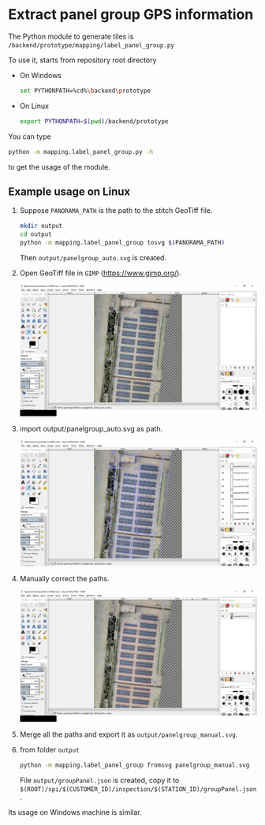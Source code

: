 # Extract panel group GPS information

The Python module to generate tiles is `/backend/prototype/mapping/label_panel_group.py`

To use it, starts from repository root directory
* On Windows

    ```bash
    set PYTHONPATH=%cd%\backend\prototype
    ```
* On Linux

    ```bash
    export PYTHONPATH=$(pwd)/backend/prototype
    ```
    
You can type
 
```bash
python -m mapping.label_panel_group.py -h
```
to get the usage of the module.

## Example usage on Linux
1. Suppose `PANORAMA_PATH` is the path to the stitch GeoTiff file.
 
    ```bash
    mkdir output
    cd output
    python -m mapping.label_panel_group tosvg $(PANORAMA_PATH)
    ```
    Then `output/panelgroup_auto.svg` is created. 

2. Open GeoTiff file in `GIMP` (https://www.gimp.org/).

    ![gimp](doc/img/gimp.png)

3. import output/panelgroup_auto.svg as path.

    ![gimp_auto](doc/img/gimp_auto.png)

4. Manually correct the paths.

    ![gimp_maul](doc/img/gimp_manul.png)

5. Merge all the paths and export it as `output/panelgroup_manual.svg`.

6. from folder `output`

    ```bash
    python -m mapping.label_panel_group fromsvg panelgroup_manual.svg 
    ```
    File `output/groupPanel.json` is created, copy it to `$(ROOT)/spi/$(CUSTOMER_ID)/inspection/$(STATION_ID)/groupPanel.json`.



Its usage on Windows machine is similar.